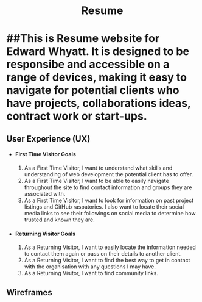 <h1 align="center">Resume<h1>


##This is Resume website for Edward Whyatt. It is designed to be responsibe and accessible on a range of devices, making it easy to navigate for potential clients who have  projects, collaborations ideas, contract work or start-ups.

## User Experience (UX)


- #### First Time Visitor Goals

    1. As a First Time Visitor, I want to understand what skills and understanding of web development the potential client has to offer.
    2. As a First Time Visitor, I want to be able to easily navigate throughout the site to find contact information and groups they are associated with.
    3. As a First Time Visitor, I want to look for information on past project listings and GitHub raspatories. 
    I also want to locate their social media links to see their followings on social media to determine how trusted and known they are.

-   #### Returning Visitor Goals

    1. As a Returning Visitor, I want to easily locate the information needed to contact them again or pass on their details to another client.
    2. As a Returning Visitor, I want to find the best way to get in contact with the organisation with any questions I may have.
    3. As a Returning Visitor, I want to find community links.

## Wireframes

